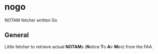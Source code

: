 # nogo
NOTAM fetcher written Go

## General
Little fetcher to retrieve actual **NOTAM**s (**N**otice **T**o **A**ir **M**en) from the FAA.